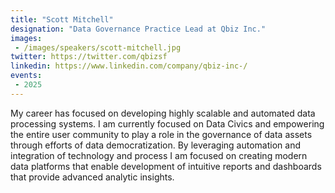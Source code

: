 ```yaml
---
title: "Scott Mitchell"
designation: "Data Governance Practice Lead at Qbiz Inc."
images:
 - /images/speakers/scott-mitchell.jpg
twitter: https://twitter.com/qbizsf
linkedin: https://www.linkedin.com/company/qbiz-inc-/
events:
 - 2025
---
```


My career has focused on developing highly scalable and automated data processing systems.  I am currently focused on Data Civics and empowering the entire user community to play a role in the governance of data assets through efforts of data democratization.  By leveraging automation and integration of technology and process I am focused on creating modern data platforms that enable development of intuitive reports and dashboards that provide advanced analytic insights. 